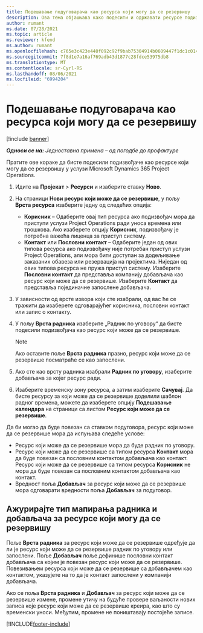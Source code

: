 ```yaml
---
title: Подешавање подуговарача као ресурса који могу да се резервишу
description: Ова тема објашњава како подесити и одржавати ресурсе подизвођача креиране од корисника и контаката у систему, тако да се могу повезати са подуговорима у услузи Microsoft Dynamics 365 Project Operations.
author: rumant
ms.date: 07/28/2021
ms.topic: article
ms.reviewer: kfend
ms.author: rumant
ms.openlocfilehash: c765e3c423e440f092c92f9bab75304914b0609447f1dc1c014f98801561b7a6
ms.sourcegitcommit: 7f8d1e7a16af769adb43d1877c28fdce53975db8
ms.translationtype: MT
ms.contentlocale: sr-Cyrl-RS
ms.lasthandoff: 08/06/2021
ms.locfileid: "6994204"
---
```

# <a name="set-up-subcontractors-as-bookable-resources"></a>Подешавање подуговарача као ресурса који могу да се резервишу

[!include [banner](../../includes/dataverse-preview.md)]

_**Односи се на:** Једноставна примена – од погодбе до профактуре_

Пратите ове кораке да бисте подесили подизвођаче као ресурсе који могу да се резервишу у услузи Microsoft Dynamics 365 Project Operations.

1. Идите на **Пројекат** \> **Ресурси** и изаберите ставку **Ново**.
2. На страници **Нови ресурс који може да се резервише**, у пољу **Врста ресурса** изаберите једну од следећих опција:

    - **Корисник** – Одаберите овај тип ресурса ако подизвођач мора да приступи услузи Project Operations ради уноса времена или трошкова. Ако изаберете опцију **Корисник**, подизвођачу је потребна важећа лиценца за приступ систему.
    - **Контакт** или **Пословни контакт** – Одаберите један од ових типова ресурса ако подизвођачу није потребан приступ услузи Project Operations, али мора бити доступан за додељивање заказаних обавеза или резервација на пројектима. Ниједан од ових типова ресурса не пружа приступ систему. Изаберите **Пословни контакт** да представља компанију добављача као ресурс који може да се резервише. Изаберите **Контакт** да представља појединачне запослене добављача.

3. У зависности од врсте извора који сте изабрали, од вас ће се тражити да изаберете одговарајућег корисника, пословни контакт или запис о контакту.
4. У пољу **Врста радника** изаберите „Радник по уговору“ да бисте подесили подизвођача као ресурс који може да се резервише.

    > [!NOTE]
    > Ако оставите поље **Врста радника** празно, ресурс који може да се резервише посматраће се као запослени.

5. Ако сте као врсту радника изабрали **Радник по уговору**, изаберите добављача за којег ресурс ради.
6. Изаберите временску зону ресурса, а затим изаберите **Сачувај**. Да бисте ресурсу за који може да се резервише доделили шаблон радног времена, можете да изаберете опцију **Подешавање календара** на страници са листом **Ресурс који може да се резервише**.

Да би могао да буде повезан са ставком подуговора, ресурс који може да се резервише мора да испуњава следеће услове:

- Ресурс који може да се резервише мора да буде радник по уговору.
- Ресурс који може да се резервише са типом ресурса **Контакт** мора да буде повезан са пословним контактом добављача као контакт. Ресурс који може да се резервише са типом ресурса **Корисник** не мора да буде повезан са пословним контактом добављача као контакт.
- Вредност поља **Добављач** за ресурс који може да се резервише мора одговарати вредности поља **Добављач** за подуговор.

## <a name="update-the-type-of-worker-and-vendor-mapping-for-bookable-resources"></a>Ажурирајте тип мапирања радника и добављача за ресурсе који могу да се резервишу

Поље **Врста радника** за ресурс који може да се резервише одређује да ли је ресурс који може да се резервише радник по уговору или запослени. Поље **Добављач** поље дефинише пословни контакт добављача са којим је повезан ресурс који може да се резервише. Повезивањем ресурса који може да се резервише са добављачем као контактом, указујете на то да је контакт запослени у компанији добављача.

Ако се поља **Врста радника** и **Добављач** за ресурс који може да се резервише измене, промене утичу на будуће провере ваљаности нових записа које ресурс који може да се резервише креира, као што су временски уноси. Међутим, промене не поништавају постојеће записе.

[!INCLUDE[footer-include](../../includes/footer-banner.md)]
